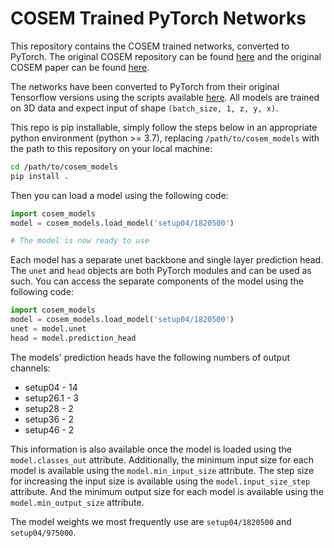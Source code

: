# COSEM Trained PyTorch Networks

This repository contains the COSEM trained networks, converted to PyTorch. The original COSEM repository can be found [here](https://open.quiltdata.com/b/janelia-cosem-networks/tree/v0003.2/) and the original COSEM paper can be found [here](https://doi.org/10.1038/s41586-021-03977-3).

The networks have been converted to PyTorch from their original Tensorflow versions using the scripts available [here](https://github.com/pattonw/cnnectome.conversion). All models are trained on 3D data and expect input of shape `(batch_size, 1, z, y, x)`.

This repo is pip installable, simply follow the steps below in an appropriate python environment (python >= 3.7), replacing `/path/to/cosem_models` with the path to this repository on your local machine:

```bash
cd /path/to/cosem_models
pip install .
```

Then you can load a model using the following code:

```python
import cosem_models
model = cosem_models.load_model('setup04/1820500')

# The model is now ready to use
```

Each model has a separate unet backbone and single layer prediction head. The `unet` and `head` objects are both PyTorch modules and can be used as such. You can access the separate components of the model using the following code:

```python
import cosem_models
model = cosem_models.load_model('setup04/1820500')
unet = model.unet
head = model.prediction_head
```

The models' prediction heads have the following numbers of output channels:
- setup04 -  14
- setup26.1 - 3
- setup28 - 2
- setup36 - 2
- setup46 - 2

This information is also available once the model is loaded using the `model.classes_out` attribute.
Additionally, the minimum input size for each model is available using the `model.min_input_size` attribute.
The step size for increasing the input size is available using the `model.input_size_step` attribute.
And the minimum output size for each model is available using the `model.min_output_size` attribute.

The model weights we most frequently use are `setup04/1820500` and `setup04/975000`. 
